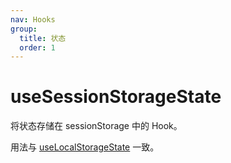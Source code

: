 ```yaml
---
nav: Hooks
group:
  title: 状态
  order: 1
---
```


# useSessionStorageState

将状态存储在 sessionStorage 中的 Hook。

用法与 [useLocalStorageState](./use-local-storage-state) 一致。
